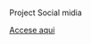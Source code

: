 # 
<p>Project Social midia</p>
<a href=" https://sauldevjr.github.io/social-midia/" target="_blank">Accese aqui</a>

